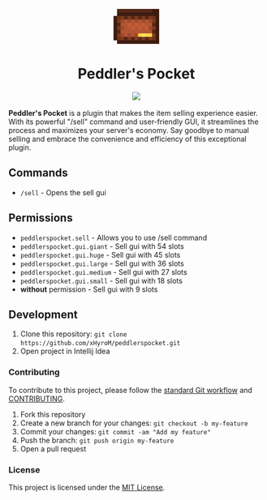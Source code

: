<p align="center">
  <img src="./.github/pocket.png" alt="pocket" width="90" height="69">
</p>

<h1 align="center">Peddler's Pocket</h1>

<p align="center">
    <a href="https://s.xhyrom.dev/discord" alt="Discord">
        <img src="https://img.shields.io/discord/1046534628577640528?label=discord&style=for-the-badge&color=2fbfc4"/>
    </a>
</p>

**Peddler's Pocket** is a plugin that makes the item selling experience easier. With its powerful "/sell" command and user-friendly GUI, it streamlines the process and maximizes your server's economy. Say goodbye to manual selling and embrace the convenience and efficiency of this exceptional plugin.

## Commands

- `/sell` - Opens the sell gui

## Permissions

- `peddlerspocket.sell` - Allows you to use /sell command
- `peddlerspocket.gui.giant` - Sell gui with 54 slots
- `peddlerspocket.gui.huge` - Sell gui with 45 slots
- `peddlerspocket.gui.large` - Sell gui with 36 slots
- `peddlerspocket.gui.medium` - Sell gui with 27 slots
- `peddlerspocket.gui.small` - Sell gui with 18 slots
- **without** permission - Sell gui with 9 slots

## Development

1. Clone this repository: `git clone https://github.com/xHyroM/peddlerspocket.git`
2. Open project in Intellij Idea

### Contributing

To contribute to this project, please follow the [standard Git workflow](https://git-scm.com/book/en/v2/Git-Basics-Getting-a-Git-Repository#The-Standard-Git-Workflow) and [CONTRIBUTING](./CONTRIBUTING.md).

1. Fork this repository
2. Create a new branch for your changes: `git checkout -b my-feature`
3. Commit your changes: `git commit -am "Add my feature"`
4. Push the branch: `git push origin my-feature`
5. Open a pull request

### License

This project is licensed under the [MIT License](./LICENSE).

